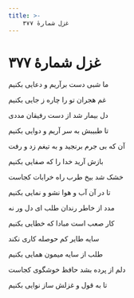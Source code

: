 ```yaml
---
title: >-
    غزل شمارهٔ ۳۷۷
---
```

# غزل شمارهٔ ۳۷۷

<div class="b" id="bn1"><div class="m1"><p>ما شبی دست برآریم و دعایی بکنیم</p></div>
<div class="m2"><p>غم هجران تو را چاره ز جایی بکنیم</p></div></div>
<div class="b" id="bn2"><div class="m1"><p>دل بیمار شد از دست رفیقان مددی</p></div>
<div class="m2"><p>تا طبیبش به سر آریم و دوایی بکنیم</p></div></div>
<div class="b" id="bn3"><div class="m1"><p>آن که بی جرم برنجید و به تیغم زد و رفت</p></div>
<div class="m2"><p>بازش آرید خدا را که صفایی بکنیم</p></div></div>
<div class="b" id="bn4"><div class="m1"><p>خشک شد بیخ طرب راه خرابات کجاست</p></div>
<div class="m2"><p>تا در آن آب و هوا نشو و نمایی بکنیم</p></div></div>
<div class="b" id="bn5"><div class="m1"><p>مدد از خاطر رندان طلب ای دل ور نه</p></div>
<div class="m2"><p>کار صعب است مبادا که خطایی بکنیم</p></div></div>
<div class="b" id="bn6"><div class="m1"><p>سایه طایر کم حوصله کاری نکند</p></div>
<div class="m2"><p>طلب از سایه میمون همایی بکنیم</p></div></div>
<div class="b" id="bn7"><div class="m1"><p>دلم از پرده بشد حافظ خوشگوی کجاست</p></div>
<div class="m2"><p>تا به قول و غزلش ساز نوایی بکنیم</p></div></div>
